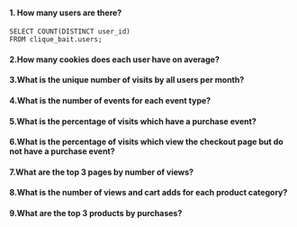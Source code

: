 #### 1. How many users are there?
```Mysql
SELECT COUNT(DISTINCT user_id)
FROM clique_bait.users;
```

#### 2.How many cookies does each user have on average?

#### 3.What is the unique number of visits by all users per month?

#### 4.What is the number of events for each event type?

#### 5.What is the percentage of visits which have a purchase event?

#### 6.What is the percentage of visits which view the checkout page but do not have a purchase event?

#### 7.What are the top 3 pages by number of views?

#### 8.What is the number of views and cart adds for each product category?

#### 9.What are the top 3 products by purchases?
